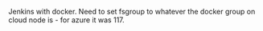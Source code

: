 Jenkins with docker. Need to set fsgroup to whatever the docker group on cloud node is - for azure it was 117.   
